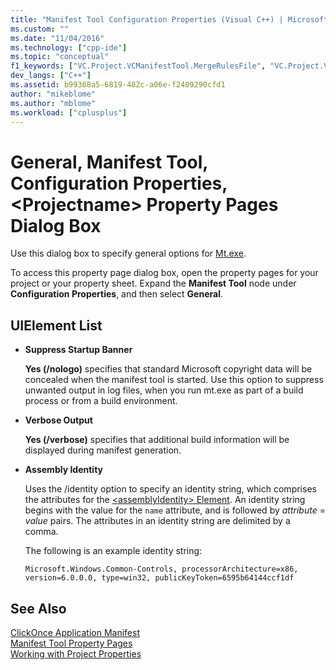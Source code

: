 ```yaml
---
title: "Manifest Tool Configuration Properties (Visual C++) | Microsoft Docs"
ms.custom: ""
ms.date: "11/04/2016"
ms.technology: ["cpp-ide"]
ms.topic: "conceptual"
f1_keywords: ["VC.Project.VCManifestTool.MergeRulesFile", "VC.Project.VCManifestTool.UseUnicodeResponseFiles", "VC.Project.VCManifestTool.SuppressStartupBanner", "VC.Project.VCManifestTool.UseFAT32Workaround", "VC.Project.VCManifestTool.VerboseOutput", "VC.Project.VCManifestTool.AssemblyIdentity"]
dev_langs: ["C++"]
ms.assetid: b99368a5-6819-482c-a06e-f2409290cfd1
author: "mikeblome"
ms.author: "mblome"
ms.workload: ["cplusplus"]
---
```

# General, Manifest Tool, Configuration Properties, &lt;Projectname&gt; Property Pages Dialog Box

Use this dialog box to specify general options for [Mt.exe](https://msdn.microsoft.com/library/aa375649).

To access this property page dialog box, open the property pages for your project or your property sheet. Expand the **Manifest Tool** node under **Configuration Properties**, and then select **General**.

## UIElement List

- **Suppress Startup Banner**

   **Yes (/nologo)** specifies that standard Microsoft copyright data will be concealed when the manifest tool is started. Use this option to suppress unwanted output in log files, when you run mt.exe as part of a build process or from a build environment.

- **Verbose Output**

   **Yes (/verbose)** specifies that additional build information will be displayed during manifest generation.

- **Assembly Identity**

   Uses the /identity option to specify an identity string, which comprises the attributes for the [\<assemblyIdentity> Element](/visualstudio/deployment/assemblyidentity-element-clickonce-application). An identity string begins with the value for the `name` attribute, and is followed by *attribute* = *value* pairs. The attributes in an identity string are delimited by a comma.

   The following is an example identity string:

   `Microsoft.Windows.Common-Controls, processorArchitecture=x86, version=6.0.0.0, type=win32, publicKeyToken=6595b64144ccf1df`

## See Also

[ClickOnce Application Manifest](/visualstudio/deployment/clickonce-application-manifest)<br>
[Manifest Tool Property Pages](../ide/manifest-tool-property-pages.md)<br>
[Working with Project Properties](../ide/working-with-project-properties.md)